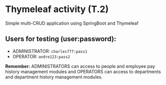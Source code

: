 # Thymeleaf activity (T.2)

Simple multi-CRUD application using SpringBoot and Thymeleaf

## Users for testing (user:password):

- ADMINISTRATOR: `charles777:pass1`
- OPERATOR: `andre123:pass2`

**Remember:** ADMINISTRATORS can access to people and employee pay history management modules and OPERATORS can access to departments and department history management modules.
